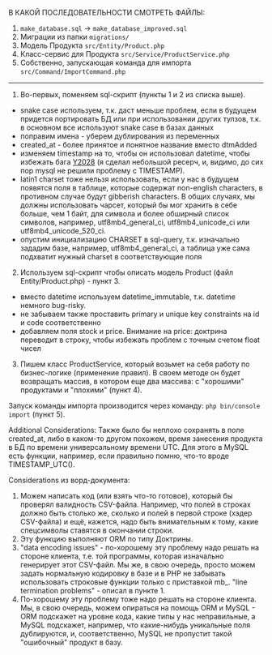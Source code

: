 В КАКОЙ ПОСЛЕДОВАТЕЛЬНОСТИ СМОТРЕТЬ ФАЙЛЫ:
1. `make_database.sql` -> `make_database_improved.sql`
2. Миграции из папки `migrations/`
3. Модель Продукта `src/Entity/Product.php`
4. Класс-сервис для Продукта `src/Service/ProductService.php`
5. Собственно, запускающая команда для импорта `src/Command/ImportCommand.php`
--------

1. Во-первых, поменяем sql-скрипт (пункты 1 и 2 из списка выше).
  - snake case используем, т.к. даст меньше проблем, если в будущем придется портировать БД или при использовании других тулзов, т.к. в основном все используют snake case в базах данных
  - поправим имена - уберем дублирования из переменных
  - created_at - более принятое и понятное название вместо dtmAdded
  -  изменяем timestamp на то, чтобы он использовал datetime, чтобы избежать бага [Y2028](https://en.wikipedia.org/wiki/Year_2038_problem) (я сделал небольшой ресерч, и, видимо, до сих пор mysql не решили проблему с TIMESTAMP).
  - latin1 charset тоже нельзя использовать, если у нас в будущем появятся поля в таблице, которые содержат non-english characters, в противном случае будут gibberish characters. В общих случаях, мы должны использовать чарсет, который бы мог хранить в себе больше, чем 1 байт, для символа и более обширный список символов, например, utf8mb4_general_ci,  utf8mb4_unicode_ci или utf8mb4_unicode_520_ci.
  - опустим инициализацию CHARSET в sql-query, т.к. изначально зададим базе, например, utf8mb4_general_ci, а таблица уже сама подхватит нужный charset в соответствующие поля
2. Используем sql-скрипт чтобы описать модель Product (файл Entity/Product.php) - пункт 3.
  - вместо datetime используем datetime_immutable, т.к. datetime немного bug-risky.
  - не забываем также проставить primary и unique key constraints на id и code соответственно
  - добавляем поля stock и price. Внимание на price: доктрина переводит в строку, чтобы избежать проблем с точным счетом float чисел
3. Пишем класс ProductService, который возьмет на себя работу по бизнес-логике (применение правил). В своем методе он будет возвращать массив, в котором еще два массива: с "хорошими" продуктами и "плохими" (пункт 4).

Запуск команды импорта производится через команду: `php bin/console import` (пункт 5).

Additional Considerations:
Также было бы неплохо сохранять в поле created_at, либо в каком-то другом похожем, время занесения продукта в БД по времени универсальному времени UTC.
Для этого в MySQL есть функции, например, если правильно помню, что-то вроде TIMESTAMP_UTC().

Considerations из ворд-документа:
1. Можем написать код (или взять что-то готовое), который бы проверял валидность CSV-файла.
Например, что полей в строках должно быть столько же, сколько и полей в первой строке (хэдер CSV-файла) и ещё, кажется, надо быть внимательным к тому, какие спецсимволы ставятся в окончании строки.
2. Эту функцию выполняют ORM по типу Доктрины.
3. "data encoding issues" - по-хорошему эту проблему надо решать на стороне клиента, т.е. той программы, которая изначально генерирует этот CSV-файл. Мы же, в свою очередь, просто можем задать нормальную кодировку в базе и в PHP не забывать использовать строковые функции только с приставкой mb_.
"line termination problems" - описал в пункте 1.
4. По-хорошему эту проблему тоже надо решать на стороне клиента. Мы, в свою очередь, можем опираться на помощь ORM и MySQL - ORM подскажет на уровне кода, какие типы у нас неправильные, а MySQL подскажет, например, что какие-нибудь уникальные поля дублируются, и, соответственно, MySQL не пропустит такой "ошибочный" продукт в базу.